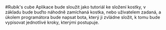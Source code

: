 #Rubik's cube
Aplikace bude sloužit jako tutoriál ke složení kostky, v základu bude buďto náhodně zamíchaná kostka, nebo uživatelem zadaná, a úkolem programátora bude napsat bota, který ji zvládne složit, k tomu bude vypisovat jednotlivé kroky, kterými postupuje.
